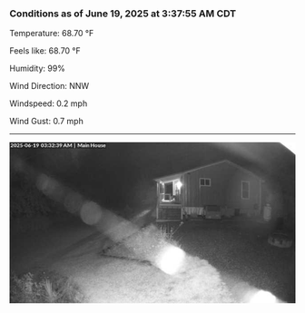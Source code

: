 ### Conditions as of June 19, 2025 at 3:37:55 AM CDT 

Temperature: 68.70 &deg;F

Feels like: 68.70 &deg;F

Humidity: 99%

Wind Direction: NNW

Windspeed: 0.2 mph

Wind Gust: 0.7 mph

---

<img src="./images/latest.jpeg"/>

